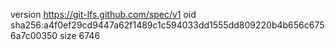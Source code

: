 version https://git-lfs.github.com/spec/v1
oid sha256:a4f0ef29cd9447a62f1489c1c594033dd1555dd809220b4b656c6756a7c00350
size 6746
